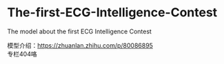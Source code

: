 # The-first-ECG-Intelligence-Contest
The model about the first ECG Intelligence Contest

模型介绍：https://zhuanlan.zhihu.com/p/80086895  
专栏404咯
